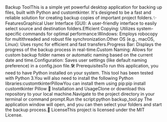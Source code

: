 Backup ToolThis is a simple yet powerful desktop application for backing up files, built with Python and customtkinter. It's designed to be a fast and reliable solution for creating backup copies of important project folders.✨ FeaturesGraphical User Interface (GUI): A user-friendly interface to easily select source and destination folders.Efficient Copying: Utilizes system-specific commands for optimal performance:Windows: Employs robocopy for multithreaded and robust file synchronization.Other OS (e.g., macOS, Linux): Uses rsync for efficient and fast transfers.Progress Bar: Displays the progress of the backup process in real-time.Custom Naming: Allows for custom backup folder names or automatic naming based on the current date and time.Configuration: Saves user settings (like default naming preference) in a config.json file.🛠️ PrerequisitesTo run this application, you need to have Python installed on your system. This tool has been tested with Python 3.You will also need to install the following Python libraries:customtkinterPillowYou can install them using pip:pip install customtkinter Pillow
🚀 Installation and UsageClone or download this repository to your local machine.Navigate to the project directory in your terminal or command prompt.Run the script:python backup_tool.py
The application window will open, and you can then select your folders and start the backup process.📄 LicenseThis project is licensed under the MIT License.
